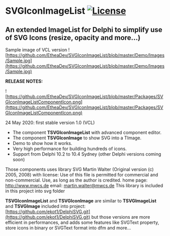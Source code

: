 # SVGIconImageList [![License](https://img.shields.io/badge/License-Apache%202.0-yellowgreen.svg)](https://opensource.org/licenses/Apache-2.0)

## An extended ImageList for Delphi to simplify use of SVG Icons (resize, opacity and more...)

Sample image of VCL version
![https://github.com/EtheaDev/SVGIconImageList/blob/master/Demo/Images/Sample.jpg](https://github.com/EtheaDev/SVGIconImageList/blob/master/Demo/Images/Sample.jpg)

**RELEASE NOTES:**

![https://github.com/EtheaDev/SVGIconImageList/blob/master/Packages/SVGIconImageListComponentIcon.png](https://github.com/EtheaDev/SVGIconImageList/blob/master/Packages/SVGIconImageListComponentIcon.png)

24 May 2020: first stable version 1.0 (VCL)
- The component **TSVGIconImageList** with advanced component editor.
- The component **TSVGIconImage** to show SVG into a TImage.
- Demo to show how it works.
- Very high performance for building hundreds of icons.
- Support from Delphi 10.2 to 10.4 Sydney (other Delphi versions coming soon)

Those components uses library SVG Martin Walter (Original version (c) 2005, 2008) with license:
Use of this file is permitted for commercial and non-commercial. Use, as long as the author is credited.
home page: http://www.mwcs.de  email: martin.walter@mwcs.de 
This library is included in this project into svg folder

**TSVGIconImageList** and **TSVGIconImage** are similar to **TSVGImageList** and **TSVGImage** included into project: [https://github.com/ekot1/DelphiSVG.git](https://github.com/ekot1/DelphiSVG.git)
but those versions are more efficient in performances, and adds some features like SVGText property, store icons in binary or SVGText format into dfm and more...

